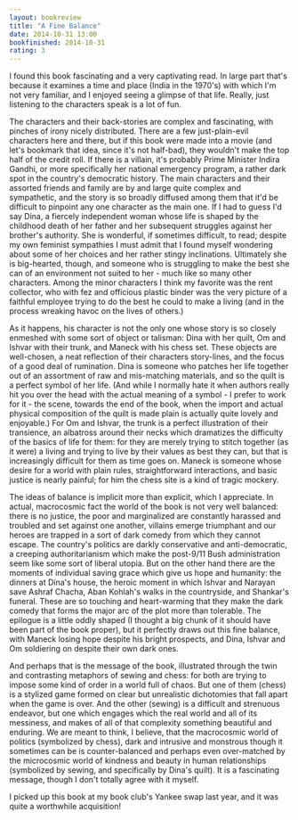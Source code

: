 ```yaml
---
layout: bookreview
title: "A Fine Balance"
date: 2014-10-31 13:00
bookfinished: 2014-10-31
rating: 3
---
```


I found this book fascinating and a very captivating read.  In large part that's because it examines a time and place (India in the 1970's) with which I'm not very familiar, and I enjoyed seeing a glimpse of that life.  Really, just listening to the characters speak is a lot of fun.



The characters and their back-stories are complex and fascinating, with pinches of irony nicely distributed.  There are a few just-plain-evil characters here and there, but if this book were made into a movie (and let's bookmark that idea, since it's not half-bad), they wouldn't make the top half of the credit roll.  If there is a villain, it's probably Prime Minister Indira Gandhi, or more specifically her national emergency program, a rather dark spot in the country's democratic history.  The main characters and their assorted friends and family are by and large quite complex and sympathetic, and the story is so broadly diffused among them that it'd be difficult to pinpoint any one character as the main one.  If I had to guess I'd say Dina, a fiercely independent woman whose life is shaped by the childhood death of her father and her subsequent struggles against her brother's authority.  She is wonderful, if sometimes difficult, to read; despite my own feminist sympathies I must admit that I found myself wondering about some of her choices and her rather stingy inclinations.  Ultimately she is big-hearted, though, and someone who is struggling to make the best she can of an environment not suited to her - much like so many other characters.  Among the minor characters I think my favorite was the rent collector, who with fez and officious plastic binder was the very picture of a faithful employee trying to do the best he could to make a living (and in the process wreaking havoc on the lives of others.)



As it happens, his character is not the only one whose story is so closely enmeshed with some sort of object or talisman: Dina with her quilt, Om and Ishvar with their trunk, and Maneck with his chess set.  These objects are well-chosen, a neat reflection of their characters story-lines, and the focus of a good deal of rumination.  Dina is someone who patches her life together out of an assortment of raw and mis-matching materials, and so the quilt is a perfect symbol of her life.  (And while I normally hate it when authors really hit you over the head with the actual meaning of a symbol - I prefer to work for it - the scene, towards the end of the book, when the import and actual physical composition of the quilt is made plain is actually quite lovely and enjoyable.)  For Om and Ishvar, the trunk is a perfect illustration of their transience, an albatross around their necks which dramatizes the difficulty of the basics of life for them: for they are merely trying to stitch together (as it were) a living and trying to live by their values as best they can, but that is increasingly difficult for them as time goes on.  Maneck is someone whose desire for a world with plain rules, straightforward interactions, and basic justice is nearly painful; for him the chess site is a kind of tragic mockery.



The ideas of balance is implicit more than explicit, which I appreciate.  In actual, macrocosmic fact the world of the book is not very well balanced: there is no justice, the poor and marginalized are constantly harassed and troubled and set against one another, villains emerge triumphant and our heroes are trapped in a sort of dark comedy from which they cannot escape.  The country's politics are darkly conservative and anti-democratic, a creeping authoritarianism which make the post-9/11 Bush administration seem like some sort of liberal utopia.  But on the other hand there are the moments of individual saving grace which give us hope and humanity: the dinners at Dina's house, the heroic moment in which Ishvar and Narayan save Ashraf Chacha, Aban Kohlah's walks in the countryside, and Shankar's funeral.  These are so touching and heart-warming that they make the dark comedy that forms the major arc of the plot more than tolerable.  The epilogue is a little oddly shaped (I thought a big chunk of it should have been part of the book proper), but it perfectly draws out this fine balance, with Maneck losing hope despite his bright prospects, and Dina, Ishvar and Om soldiering on despite their own dark ones.



And perhaps that is the message of the book, illustrated through the twin and contrasting metaphors of sewing and chess: for both are trying to impose some kind of order in a world full of chaos.  But one of them (chess) is a stylized game formed on clear but unrealistic dichotomies that fall apart when the game is over.  And the other (sewing) is a difficult and strenuous endeavor, but one which engages which the real world and all of its messiness, and makes of all of that complexity something beautiful and enduring.  We are meant to think, I believe, that the macrocosmic world of politics (symbolized by chess), dark and intrusive and monstrous though it sometimes can be is counter-balanced and perhaps even over-matched by the microcosmic world of kindness and beauty in human relationships (symbolized by sewing, and specifically by Dina's quilt).  It is a fascinating message, though I don't totally agree with it myself.



I picked up this book at my book club's Yankee swap last year, and it was quite a worthwhile acquisition!